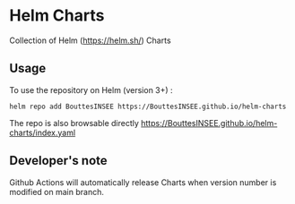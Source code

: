 # Helm Charts

Collection of Helm (https://helm.sh/) Charts

## Usage

To use the repository on Helm (version 3+) :

```
helm repo add BouttesINSEE https://BouttesINSEE.github.io/helm-charts
```

The repo is also browsable directly https://BouttesINSEE.github.io/helm-charts/index.yaml

## Developer's note

Github Actions will automatically release Charts when version number is modified on main branch.
